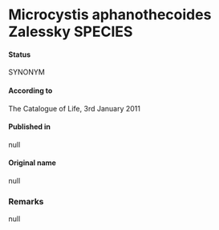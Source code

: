 # Microcystis aphanothecoides Zalessky SPECIES

#### Status
SYNONYM

#### According to
The Catalogue of Life, 3rd January 2011

#### Published in
null

#### Original name
null

### Remarks
null
